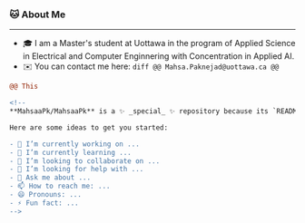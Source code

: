 ### 🐱 About Me 
____________________________________________
* 🎓 I am a Master's student at Uottawa in the program of Applied Science in Electrical and Computer Enginnering with Concentration in Applied AI.
* ✉️ You can contact me here:
```diff @@ Mahsa.Paknejad@uottawa.ca @@ ```

```diff
@@ This  

<!--
**MahsaaPk/MahsaaPk** is a ✨ _special_ ✨ repository because its `README.md` (this file) appears on your GitHub profile.

Here are some ideas to get you started:

- 🔭 I’m currently working on ...
- 🌱 I’m currently learning ...
- 👯 I’m looking to collaborate on ...
- 🤔 I’m looking for help with ...
- 💬 Ask me about ...
- 📫 How to reach me: ...
- 😄 Pronouns: ...
- ⚡ Fun fact: ...
-->
